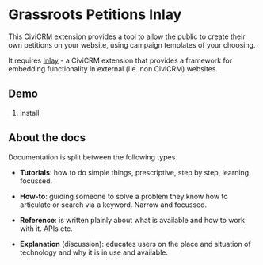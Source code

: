 # Grassroots Petitions Inlay

This CiviCRM extension provides a tool to allow the public to create their
own petitions on your website, using campaign templates of your choosing.

It requires [Inlay](https://lab.civicrm.org/extensions/inlay) - a CiviCRM
extension that provides a framework for embedding functionality in
external (i.e. non CiviCRM) websites.


## Demo

1. install



## About the docs


Documentation is split between the following types

- **Tutorials**: how to do simple things, prescriptive, step by step,
  learning focussed.

- **How-to**: guiding someone to solve a problem they know how to
  articulate or search via a keyword. Narrow and focussed.

- **Reference**: is written plainly about what is available and how to
  work with it. APIs etc.

- **Explanation** (discussion): educates users on the place and situation
  of technology and why it is in use and available.
